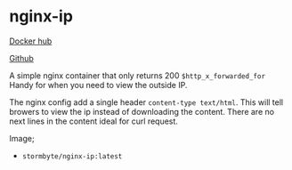 # nginx-ip

[Docker hub](https://hub.docker.com/repository/docker/stormbyte/nginx-ip)

[Github](https://github.com/stormbyte/docker-nginx-ip)

A simple nginx container that only returns 200 `$http_x_forwarded_for`
Handy for when you need to view the outside IP.

The nginx config add a single header `content-type text/html`. 
This will tell browers to view the ip instead of downloading the content.
There are no next lines in the content ideal for curl request.

Image;
- `stormbyte/nginx-ip:latest`

